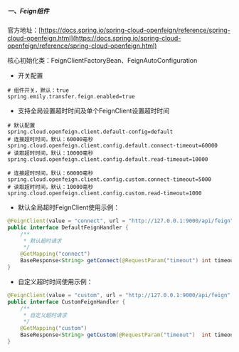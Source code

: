 ##### 一、Feign组件

官方地址：[https://docs.spring.io/spring-cloud-openfeign/reference/spring-cloud-openfeign.html](https://docs.spring.io/spring-cloud-openfeign/reference/spring-cloud-openfeign.html)

核心初始化类：FeignClientFactoryBean、FeignAutoConfiguration

- 开关配置

```properties
# 组件开关，默认：true
spring.emily.transfer.feign.enabled=true
```

- 支持全局设置超时时间及单个FeignClient设置超时时间

```properties
# 默认配置
spring.cloud.openfeign.client.default-config=default
# 连接超时时间，默认：60000毫秒
spring.cloud.openfeign.client.config.default.connect-timeout=60000
# 读取超时时间，默认：10000毫秒
spring.cloud.openfeign.client.config.default.read-timeout=10000

# 连接超时时间，默认：60000毫秒
spring.cloud.openfeign.client.config.custom.connect-timeout=5000
# 读取超时时间，默认：10000毫秒
spring.cloud.openfeign.client.config.custom.read-timeout=1000
```

- 默认全局超时FeignClient使用示例：

```java
@FeignClient(value = "connect", url = "http://127.0.0.1:9000/api/feign")
public interface DefaultFeignHandler {
    /**
     * 默认超时请求
     */
    @GetMapping("connect")
    BaseResponse<String> getConnect(@RequestParam("timeout") int timeout);
}
```

- 自定义超时时间使用示例：

```java
@FeignClient(value = "custom", url = "http://127.0.0.1:9000/api/feign", contextId = "custom")
public interface CustomFeignHandler {
    /**
     * 自定义超时请求
     */
    @GetMapping("custom")
    BaseResponse<String> getCustom(@RequestParam("timeout")  int timeout);
}
```

